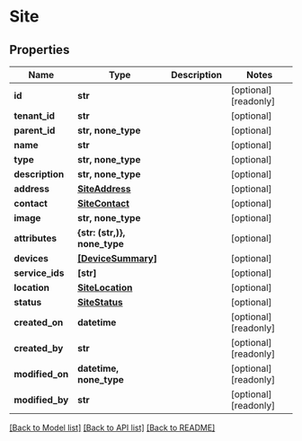 # Site


## Properties
Name | Type | Description | Notes
------------ | ------------- | ------------- | -------------
**id** | **str** |  | [optional] [readonly] 
**tenant_id** | **str** |  | [optional] 
**parent_id** | **str, none_type** |  | [optional] 
**name** | **str** |  | [optional] 
**type** | **str, none_type** |  | [optional] 
**description** | **str, none_type** |  | [optional] 
**address** | [**SiteAddress**](SiteAddress.md) |  | [optional] 
**contact** | [**SiteContact**](SiteContact.md) |  | [optional] 
**image** | **str, none_type** |  | [optional] 
**attributes** | **{str: (str,)}, none_type** |  | [optional] 
**devices** | [**[DeviceSummary]**](DeviceSummary.md) |  | [optional] 
**service_ids** | **[str]** |  | [optional] 
**location** | [**SiteLocation**](SiteLocation.md) |  | [optional] 
**status** | [**SiteStatus**](SiteStatus.md) |  | [optional] 
**created_on** | **datetime** |  | [optional] [readonly] 
**created_by** | **str** |  | [optional] [readonly] 
**modified_on** | **datetime, none_type** |  | [optional] [readonly] 
**modified_by** | **str** |  | [optional] [readonly] 

[[Back to Model list]](../README.md#documentation-for-models) [[Back to API list]](../README.md#documentation-for-api-endpoints) [[Back to README]](../README.md)


